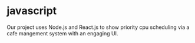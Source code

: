 # javascript

Our project uses Node.js and React.js to show priority cpu scheduling via a cafe mangement system with an engaging UI.
